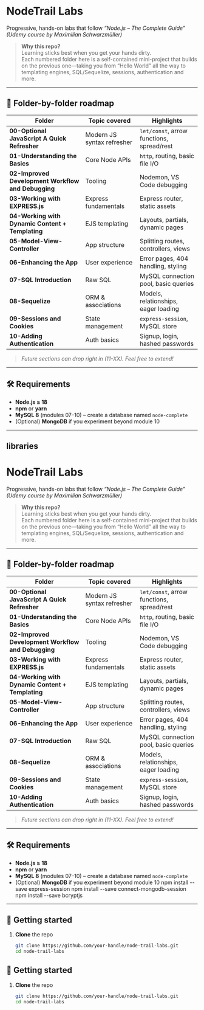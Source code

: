 


# NodeTrail Labs
Progressive, hands-on labs that follow _“Node.js – The Complete Guide”_  
*(Udemy course by Maximilian Schwarzmüller)*

> **Why this repo?**  
> Learning sticks best when you get your hands dirty.  
> Each numbered folder here is a self-contained mini-project that
> builds on the previous one—taking you from “Hello World” all the way to
> templating engines, SQL/Sequelize, sessions, authentication and more.

---

## 📁 Folder-by-folder roadmap

| Folder | Topic covered | Highlights |
| ------ | ------------- | ---------- |
| **00-Optional JavaScript A Quick Refresher** | Modern JS syntax refresher | `let/const`, arrow functions, spread/rest |
| **01-Understanding the Basics** | Core Node APIs | `http`, routing, basic file I/O |
| **02-Improved Development Workflow and Debugging** | Tooling | Nodemon, VS Code debugging |
| **03-Working with EXPRESS.js** | Express fundamentals | Express router, static assets |
| **04-Working with Dynamic Content + Templating** | EJS templating | Layouts, partials, dynamic pages |
| **05-Model-View-Controller** | App structure | Splitting routes, controllers, views |
| **06-Enhancing the App** | User experience | Error pages, 404 handling, styling |
| **07-SQL Introduction** | Raw SQL | MySQL connection pool, basic queries |
| **08-Sequelize** | ORM & associations | Models, relationships, eager loading |
| **09-Sessions and Cookies** | State management | `express-session`, MySQL store |
| **10-Adding Authentication** | Auth basics | Signup, login, hashed passwords |

> _Future sections can drop right in (11-XX). Feel free to extend!_

---

## 🛠️  Requirements

* **Node.js ≥ 18**
* **npm** or **yarn**
* **MySQL 8** (modules 07–10) – create a database named `node-complete`
* (Optional) **MongoDB** if you experiment beyond module 10

---

## libraries
# NodeTrail Labs
Progressive, hands-on labs that follow _“Node.js – The Complete Guide”_  
*(Udemy course by Maximilian Schwarzmüller)*

> **Why this repo?**  
> Learning sticks best when you get your hands dirty.  
> Each numbered folder here is a self-contained mini-project that
> builds on the previous one—taking you from “Hello World” all the way to
> templating engines, SQL/Sequelize, sessions, authentication and more.

---

## 📁 Folder-by-folder roadmap

| Folder | Topic covered | Highlights |
| ------ | ------------- | ---------- |
| **00-Optional JavaScript A Quick Refresher** | Modern JS syntax refresher | `let/const`, arrow functions, spread/rest |
| **01-Understanding the Basics** | Core Node APIs | `http`, routing, basic file I/O |
| **02-Improved Development Workflow and Debugging** | Tooling | Nodemon, VS Code debugging |
| **03-Working with EXPRESS.js** | Express fundamentals | Express router, static assets |
| **04-Working with Dynamic Content + Templating** | EJS templating | Layouts, partials, dynamic pages |
| **05-Model-View-Controller** | App structure | Splitting routes, controllers, views |
| **06-Enhancing the App** | User experience | Error pages, 404 handling, styling |
| **07-SQL Introduction** | Raw SQL | MySQL connection pool, basic queries |
| **08-Sequelize** | ORM & associations | Models, relationships, eager loading |
| **09-Sessions and Cookies** | State management | `express-session`, MySQL store |
| **10-Adding Authentication** | Auth basics | Signup, login, hashed passwords |

> _Future sections can drop right in (11-XX). Feel free to extend!_

---

## 🛠️  Requirements

* **Node.js ≥ 18**
* **npm** or **yarn**
* **MySQL 8** (modules 07–10) – create a database named `node-complete`
* (Optional) **MongoDB** if you experiment beyond module 10
npm install --save express-session
npm install --save connect-mongodb-session
npm install --save bcryptjs

---

## 🚀  Getting started

1. **Clone** the repo  
   ```bash
   git clone https://github.com/your-handle/node-trail-labs.git
   cd node-trail-labs

## 🚀  Getting started

1. **Clone** the repo  
   ```bash
   git clone https://github.com/your-handle/node-trail-labs.git
   cd node-trail-labs
